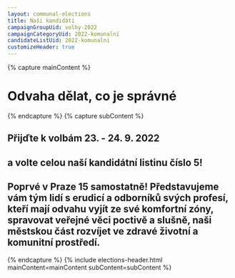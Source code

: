 ```yaml
---
layout: communal-elections
title: Naši kandidáti
campaignGroupUid: volby-2022
campaignCategoryUid: 2022-komunalni
candidateListUid: 2022-komunalni
customizeHeader: true
---
```


{% capture mainContent %}
  <h1 class="head-alt-lg md:head-alt-xl text-center">Odvaha dělat, co je správné</h1>
{% endcapture %}
{% capture subContent %}
  <h2 class="head-xs md:head-base mt-2 text-center"><strong>Přijďte k volbám 23. - 24. 9. 2022</strong></h2>
  <h2 class="head-xs md:head-base mt-2 text-center"><strong>a volte celou naší kandidátní listinu číslo 5!</strong></h2>
  <h2 class="head-xs md:head-base mt-2 text-center">Poprvé v Praze 15 samostatně! Představujeme vám tým lidí s erudicí a odborníků svých profesí, kteří mají odvahu vyjít ze své komfortní zóny, spravovat veřejné věci poctivě a slušně, naši městskou část rozvíjet ve zdravé životní a komunitní prostředí.</h2>

{% endcapture %}
{% include elections-header.html mainContent=mainContent subContent=subContent %}
